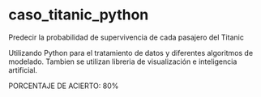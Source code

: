 # caso_titanic_python
Predecir la probabilidad de supervivencia de cada pasajero del Titanic

Utilizando Python para el tratamiento de datos y diferentes algoritmos de modelado.
Tambien se utilizan libreria de visualización e inteligencia artificial.

PORCENTAJE DE ACIERTO: 80%
